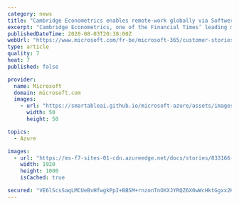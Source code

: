 ```yaml
---
category: news
title: "Cambridge Econometrics enables remote-work globally via Softwerx’s implementation of ‘Microsoft-first’ Azure cloud-secure strategy"
excerpt: "Cambridge Econometrics, one of the Financial Times’ leading management consultancies of 2020, sought to migrate users, data, and devices to the cloud and enable remote work while protecting company data."
publishedDateTime: 2020-08-03T20:38:00Z
webUrl: "https://www.microsoft.com/fr-be/microsoft-365/customer-stories/833166-cambridgeeconometrics-softwerx-azure"
type: article
quality: 7
heat: 7
published: false

provider:
  name: Microsoft
  domain: microsoft.com
  images:
    - url: "https://smartableai.github.io/microsoft-azure/assets/images/organizations/microsoft.com-50x50.jpg"
      width: 50
      height: 50

topics:
  - Azure

images:
  - url: "https://ms-f7-sites-01-cdn.azureedge.net/docs/stories/833166-cambridgeeconometrics-softwerx-azure/resources/f681c640-dd66-46cc-bfa3-1277fe33e232/1267475587022310306_1267475587022310306"
    width: 1920
    height: 1000
    isCached: true

secured: "VE6lScsSaqLMCUeBvHfwgkPpI+BBSM+rnzonTnOXXJYRQZ6X0wWcHktGgxx2KVCPly6KbXNIYFYW/NYjJxc8+xIFg7As/E3KeiZ5V7blV5iXLMX8rpFa+7OpYUQVhk8J9Eg4XEKx4rv8LeQKFSI+1tZ7x9UHq0U7xm4cwfKzFwtra6UrljOaSgw4Lub9p+tNRTiZJY3rEGIy/SASYZm5p+h35wnRgmjWxww1ca5lS18hEiVcV9bcFu1qrtAv3z3gmKrVCrXbRdt3Kzo/B4/jMlYumI7U29c5T1PwdZu9QHnOye7lTKkmBTu/aXt7V779TMAFw5uofr2e+LM5gFY2Hg==;ahadORWXmpCEbjJ4CjmDaA=="
---
```


